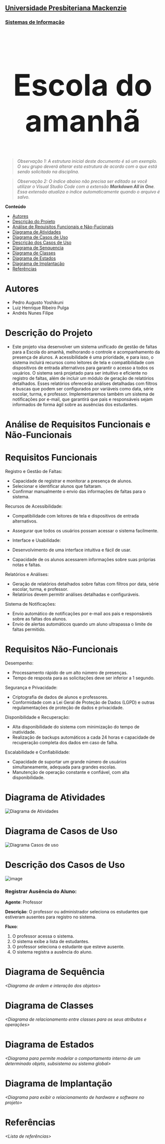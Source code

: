 <h2><a href= "https://www.mackenzie.br">Universidade Presbiteriana Mackenzie</a></h2>
<h3><a href= "https://www.mackenzie.br/graduacao/sao-paulo-higienopolis/sistemas-de-informacao">Sistemas de Informação</a></h3>


<font size="+12"><center>
# Escola do amanhã
</center></font>

>*Observação 1: A estrutura inicial deste documento é só um exemplo. O seu grupo deverá alterar esta estrutura de acordo com o que está sendo solicitado na disciplina.*

>*Observação 2: O índice abaixo não precisa ser editado se você utilizar o Visual Studio Code com a extensão **Markdown All in One**. Essa extensão atualiza o índice automaticamente quando o arquivo é salvo.*

**Conteúdo**

- [Autores](#nome-alunos)
- [Descrição do Projeto](#introdução-do-projeto)
- [Análise de Requisitos Funcionais e Não-Fucionais](#descrição-dos-requisitos)
- [Diagrama de Atividades](#diagrama-de-atividades) 
- [Diagrama de Casos de Uso](#diagrama-de-comportamento-atores)
- [Descrição dos Casos de Uso](#descrição-das-funcões)
- [Diagrama de Senquencia](#diagrama-de-ordem-interações)
- [Diagrama de Classes](#diagrama-orientado-objetos)
- [Diagrama de Estados](#diagrama-estrutura-componente)
- [Diagrama de Implantação](#diagrama-de-hardware-software)
- [Referências](#referências)


# Autores

* Pedro Augusto Yoshikuni
* Luiz Henrique Ribeiro Pulga
* Andrés Nunes Filipe

# Descrição do Projeto

* Este projeto visa desenvolver um sistema unificado de gestão de faltas para a Escola do amanhã, melhorando o controle e acompanhamento da presença de alunos. A acessibilidade é uma prioridade, e para isso, o sistema incluirá recursos como leitores de tela e compatibilidade com dispositivos de entrada alternativos para garantir o acesso a todos os usuários.
O sistema será projetado para ser intuitivo e eficiente no registro de faltas, além de incluir um módulo de geração de relatórios detalhados. Esses relatórios oferecerão análises detalhadas com filtros e buscas que podem ser configurados por variáveis como data, série escolar, turma, e professor.
Implementaremos também um sistema de notificações por e-mail, que garantirá que pais e responsáveis sejam informados de forma ágil sobre as ausências dos estudantes.

# Análise de Requisitos Funcionais e Não-Funcionais
# Requisitos Funcionais
Registro e Gestão de Faltas:

* Capacidade de registrar e monitorar a presença de alunos.
* Selecionar e identificar alunos que faltaram.
* Confirmar manualmente o envio das informações de faltas para o sistema.
  
Recursos de Acessibilidade:

* Compatibilidade com leitores de tela e dispositivos de entrada alternativos.
* Assegurar que todos os usuários possam acessar o sistema facilmente.

* Interface e Usabilidade:

* Desenvolvimento de uma interface intuitiva e fácil de usar.
* Capacidade de os alunos acessarem informações sobre suas próprias notas e faltas.

Relatórios e Análises:

* Geração de relatórios detalhados sobre faltas com filtros por data, série escolar, turma, e professor.
* Relatórios devem permitir análises detalhadas e configuráveis.

Sistema de Notificações:

* Envio automático de notificações por e-mail aos pais e responsáveis sobre as faltas dos alunos.
* Envio de alertas automáticos quando um aluno ultrapassa o limite de faltas permitido.

# Requisitos Não-Funcionais
Desempenho:

* Processamento rápido de um alto número de presenças.
* Tempo de resposta para as solicitações deve ser inferior a 1 segundo.

Segurança e Privacidade:

* Criptografia de dados de alunos e professores.
* Conformidade com a Lei Geral de Proteção de Dados (LGPD) e outras regulamentações de proteção de dados e privacidade.

Disponibilidade e Recuperação:

* Alta disponibilidade do sistema com minimização do tempo de inatividade.
* Realização de backups automáticos a cada 24 horas e capacidade de recuperação completa dos dados em caso de falha.

Escalabilidade e Confiabilidade:

* Capacidade de suportar um grande número de usuários simultaneamente, adequada para grandes escolas.
* Manutenção de operação constante e confiável, com alta disponibilidade.

# Diagrama de Atividades

![Diagrama de Atividades](https://github.com/user-attachments/assets/d922b0ee-146a-4a17-9ae4-86b2cef675fb)

# Diagrama de Casos de Uso
![Diagrama Casos de uso](https://github.com/user-attachments/assets/45705ab6-537d-4334-a613-cdbda444e226)

# Descrição dos Casos de Uso

![image](https://github.com/user-attachments/assets/5cfc9107-9df0-4ee1-9508-daa690f70262)

### Registrar Ausência do Aluno:

**Agente**: Professor

**Descrição**: O professor ou administrador seleciona os estudantes que estiveram ausentes para registro no sistema.

**Fluxo**:
1. O professor acessa o sistema.
2. O sistema exibe a lista de estudantes.
3. O professor seleciona o estudante que esteve ausente.
4. O sistema registra a ausência do aluno.
   
# Diagrama de Sequência

*&lt;Diagrama de ordem e interação dos objetos&gt;*

# Diagrama de Classes

*&lt;Diagrama de relacionamento entre classes para os seus atributos e operações&gt;*

# Diagrama de Estados

*&lt;Diagrama para permite modelar o comportamento interno de um determinado objeto, subsistema ou sistema global&gt;*

# Diagrama de Implantação

*&lt;Diagrama para exibir o relacionamento de hardware e software no projeto&gt;*

# Referências

*&lt;Lista de referências&gt;*

